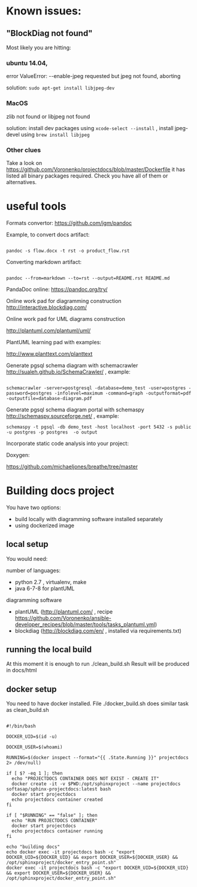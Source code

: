 Known issues:
=============

## "BlockDiag not found"

Most likely you are hitting:

### ubuntu 14.04,

error  ValueError: --enable-jpeg requested but jpeg not found, aborting

solution: `sudo apt-get install libjpeg-dev`


### MacOS

zlib not found or libjpeg not found

solution: install dev packages using `xcode-select --install`  ,
install jpeg-devel using `brew install libjpeg`

### Other clues

Take a look on  https://github.com/Voronenko/projectdocs/blob/master/Dockerfile
it has listed all binary packages required. Check you have all of them or alternatives.


useful tools
============

Formats convertor:  https://github.com/jgm/pandoc

Example, to convert docs artifact:

```

pandoc -s flow.docx -t rst -o product_flow.rst

```

Converting markdown artifact:

```

pandoc --from=markdown --to=rst --output=README.rst README.md

```

PandaDoc online:  https://pandoc.org/try/

Online work pad for diagramming construction
http://interactive.blockdiag.com/

Online work pad for UML diagrams construction

http://plantuml.com/plantuml/uml/

PlantUML learning pad with examples:

http://www.planttext.com/planttext


Generate pgsql schema diagram with schemacrawler  http://sualeh.github.io/SchemaCrawler/ , example:

```

schemacrawler -server=postgresql -database=demo_test -user=postgres -password=postgres -infolevel=maximum -command=graph -outputformat=pdf -outputfile=database-diagram.pdf

```

Generate pgsql schema diagram portal with schemaspy http://schemaspy.sourceforge.net/ , example:

```
schemaspy -t pgsql -db demo_test -host localhost -port 5432 -s public -u postgres -p postgres  -o output
```

Incorporate static code analysis into your project:

Doxygen:

https://github.com/michaeljones/breathe/tree/master


Building docs project
=====================

You have two options:

- build locally with diagramming software installed separately
- using dockerized image

local setup
-----------

You would need:

number of languages:

- python 2.7 , virtualenv, make
- java 6-7-8 for plantUML


diagramming software

- plantUML (http://plantuml.com/ , recipe https://github.com/Voronenko/ansible-developer_recipes/blob/master/tools/tasks_plantuml.yml)
- blockdiag (http://blockdiag.com/en/ , installed via requirements.txt)


running the local build
-----------------------

At this moment it is enough to run ./clean_build.sh
Result will be produced in docs/html



docker setup
------------

You need to have docker installed. File ./docker_build.sh does similar task as clean_build.sh

```

#!/bin/bash

DOCKER_UID=$(id -u)

DOCKER_USER=$(whoami)

RUNNING=$(docker inspect --format="{{ .State.Running }}" projectdocs 2> /dev/null)

if [ $? -eq 1 ]; then
  echo "PROJECTDOCS CONTAINER DOES NOT EXIST - CREATE IT"
  docker create -it -v $PWD:/opt/sphinxproject --name projectdocs softasap/sphinx-projectdocs:latest bash
  docker start projectdocs
  echo projectdocs container created
fi

if [ "$RUNNING" == "false" ]; then
  echo "RUN PROJECTDOCS CONTAINER"
  docker start projectdocs
  echo projectdocs container running
fi

echo "building docs"
echo docker exec -it projectdocs bash -c "export DOCKER_UID=${DOCKER_UID} && export DOCKER_USER=${DOCKER_USER} && /opt/sphinxproject/docker_entry_point.sh"
docker exec -it projectdocs bash -c "export DOCKER_UID=${DOCKER_UID} && export DOCKER_USER=${DOCKER_USER} && /opt/sphinxproject/docker_entry_point.sh"

```
